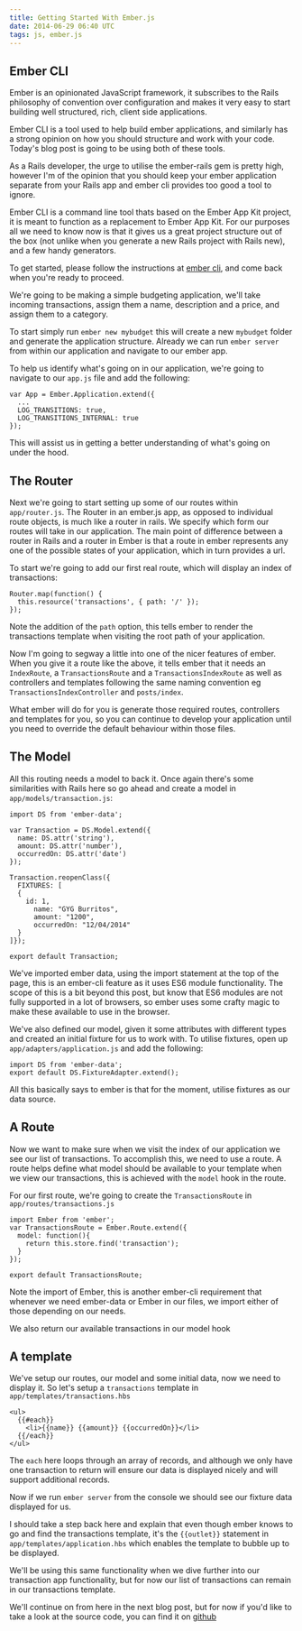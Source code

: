 ```yaml
---
title: Getting Started With Ember.js
date: 2014-06-29 06:40 UTC
tags: js, ember.js
---
```


## Ember CLI
Ember is an opinionated JavaScript framework, it subscribes to the Rails philosophy of convention over configuration and makes it very easy to start building well structured,
rich, client side applications.

Ember CLI is a tool used to help build ember applications, and similarly has a strong opinion on how you should structure and work with your code. Today's blog post is going to be using both of these tools.

As a Rails developer, the urge to utilise the ember-rails gem is pretty high, however I'm of the opinion that you should keep your ember application separate from your Rails app and ember cli provides too good a tool to ignore.

Ember CLI is a command line tool thats based on the Ember App Kit project, it is meant to function as a replacement to Ember App Kit. For our purposes all we need to know now is that it gives us a great project structure out of the box (not unlike when you generate a new Rails project with Rails new), and a few handy generators.

To get started, please follow the instructions at [ember cli](http://iamstef.net/ember-cli/), and come back when you're ready to proceed.

We're going to be making a simple budgeting application, we'll take incoming transactions, assign them a name, description and a price, and assign them to a category.

To start simply run `ember new mybudget` this will create a new `mybudget` folder and generate the application structure. Already we can run `ember server` from within our application and navigate to our ember app. 

To help us identify what's going on in our application, we're going to navigate to our `app.js` file and add the following:

    var App = Ember.Application.extend({
      ...
      LOG_TRANSITIONS: true,
      LOG_TRANSITIONS_INTERNAL: true
    });

This will assist us in getting a better understanding of what's going on under the hood.

## The Router
Next we're going to start setting up some of our routes within `app/router.js`. The Router in an ember.js app, as opposed to individual route objects, is much like a router in rails. We specify which form our routes will take in our application. The main point of difference between a router in Rails and a router in Ember is that a route in ember represents any one of the possible states of your application, which in turn provides a url.

To start we're going to add our first real route, which will display an index of transactions:

    Router.map(function() {
      this.resource('transactions', { path: '/' });
    });

Note the addition of the `path` option, this tells ember to render the transactions template when visiting the root path of your application.

Now I'm going to segway a little into one of the nicer features of ember. 
When you give it a route like the above, it tells ember that it needs an `IndexRoute`,
a `TransactionsRoute` and a `TransactionsIndexRoute` as well as controllers and templates following the same naming convention eg `TransactionsIndexController` and  `posts/index`. 

What ember will do for you is generate those required routes, controllers and templates for you, so you can continue to develop your application until you need to override the default behaviour within those files.

## The Model

All this routing needs a model to back it. Once again there's some similarities with Rails here so go ahead and create a model in `app/models/transaction.js`:

    import DS from 'ember-data';

    var Transaction = DS.Model.extend({
      name: DS.attr('string'),
      amount: DS.attr('number'),
      occurredOn: DS.attr('date')
    });

    Transaction.reopenClass({
      FIXTURES: [
      {
        id: 1,
          name: "GYG Burritos",
          amount: "1200",
          occurredOn: "12/04/2014" 
      }
    ]});

    export default Transaction;


We've imported ember data, using the import statement at the top of the page, this is an ember-cli feature as it uses ES6 module functionality.
The scope of this is a bit beyond this post, but know that ES6 modules are not fully supported in a lot of browsers, so ember uses some crafty magic to make these available to use in the browser.

We've also defined our model, given it some attributes with different types and created an initial fixture for us to work with.
To utilise fixtures, open up `app/adapters/application.js` and add the following:


    import DS from 'ember-data';
    export default DS.FixtureAdapter.extend();

All this basically says to ember is that for the moment, utilise fixtures as our data source.

## A Route

Now we want to make sure when we visit the index of our application we see our list of transactions.
To accomplish this, we need to use a route. A route helps define what model should be available to your template when we view our transactions, this is achieved with the `model` hook in the route.

For our first route, we're going to create the `TransactionsRoute` in `app/routes/transactions.js`

    import Ember from 'ember';
    var TransactionsRoute = Ember.Route.extend({
      model: function(){
        return this.store.find('transaction');
      }
    });

    export default TransactionsRoute;

Note the import of Ember, this is another ember-cli requirement that whenever we need ember-data or Ember in our files, we import either of those depending on our needs.

We also return our available transactions in our model hook

## A template

We've setup our routes, our model and some initial data, now we need to display it. So let's setup a `transactions` template in `app/templates/transactions.hbs` 


    <ul>
      {{#each}}
        <li>{{name}} {{amount}} {{occurredOn}}</li>
      {{/each}}
    </ul>

The `each` here loops through an array of records, and although we only have one transaction to return will ensure our data is displayed nicely and will support additional records.

Now if we run `ember server` from the console we should see our fixture data displayed for us. 

I should take a step back here and explain that even though ember knows to go and find the transactions template, it's the `{{outlet}}` statement in `app/templates/application.hbs` which enables the template to bubble up to be displayed.

We'll be using this same functionality when we dive further into our transaction app functionality, but for now our list of transactions can remain in our transactions template.

We'll continue on from here in the next blog post, but for now if you'd like to take a look at the source code, you can find it on [github](http://github.com/ridget/transactions)
